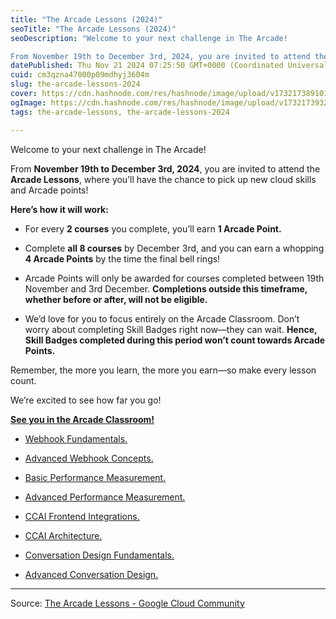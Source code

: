```yaml
---
title: "The Arcade Lessons (2024)"
seoTitle: "The Arcade Lessons (2024)"
seoDescription: "Welcome to your next challenge in The Arcade!

From November 19th to December 3rd, 2024, you are invited to attend the Arcade Lessons, where you’ll have the"
datePublished: Thu Nov 21 2024 07:25:50 GMT+0000 (Coordinated Universal Time)
cuid: cm3qzna47000p09mdhyj3604m
slug: the-arcade-lessons-2024
cover: https://cdn.hashnode.com/res/hashnode/image/upload/v1732173891018/a3c929aa-169a-414f-8eab-a31ba7efc164.png
ogImage: https://cdn.hashnode.com/res/hashnode/image/upload/v1732173932370/3d9ff0dd-0058-4881-94c7-dda180b74465.png
tags: the-arcade-lessons, the-arcade-lessons-2024

---
```


Welcome to your next challenge in The Arcade!  
  
From **November 19th to December 3rd, 2024**, you are invited to attend the **Arcade Lessons**, where you’ll have the chance to pick up new cloud skills and Arcade points!  

**Here’s how it will work:** 

* For every **2 courses** you complete, you’ll earn **1 Arcade Point.**
    
* Complete **all 8 courses** by December 3rd, and you can earn a whopping **4 Arcade Points** by the time the final bell rings!
    
* Arcade Points will only be awarded for courses completed between 19th November and 3rd December. **Completions outside this timeframe, whether before or after, will not be eligible.**
    
* We’d love for you to focus entirely on the Arcade Classroom. Don’t worry about completing Skill Badges right now—they can wait. **Hence, Skill Badges completed during this period won’t count towards Arcade Points.**
    

Remember, the more you learn, the more you earn—so make every lesson count.

We’re excited to see how far you go!

[**See you in the Arcade Classroom!**](https://go.cloudskillsboost.google/arcade?utm_source=gcc&utm_medium=post&utm_campaign=arcade-nov24-the-arcade-lessons)

* [Webhook Fundamentals.](https://www.cloudskillsboost.google/paths/371/course_templates/1107?utm_source=qwiklabs&utm_medium=lp&utm_campaign=arcade24)
    
* [Advanced Webhook Concepts.](https://www.cloudskillsboost.google/paths/371/course_templates/1098?utm_source=qwiklabs&utm_medium=lp&utm_campaign=arcade24)
    
* [Basic Performance Measurement.](https://www.cloudskillsboost.google/paths/371/course_templates/1121?utm_source=qwiklabs&utm_medium=lp&utm_campaign=arcade24)
    
* [Advanced Performance Measurement.](https://www.cloudskillsboost.google/paths/371/course_templates/1099?utm_source=qwiklabs&utm_medium=lp&utm_campaign=arcade24)
    
* [CCAI Frontend Integrations.](https://www.cloudskillsboost.google/paths/371/course_templates/1013?utm_source=qwiklabs&utm_medium=lp&utm_campaign=arcade24)
    
* [CCAI Architecture.](https://www.cloudskillsboost.google/paths/371/course_templates/1002?utm_source=qwiklabs&utm_medium=lp&utm_campaign=arcade24)
    
* [Conversation Design Fundamentals.](https://www.cloudskillsboost.google/paths/371/course_templates/1070?utm_source=qwiklabs&utm_medium=lp&utm_campaign=arcade24)
    
* [Advanced Conversation Design.](https://www.cloudskillsboost.google/paths/371/course_templates/1106?utm_source=qwiklabs&utm_medium=lp&utm_campaign=arcade24)
    

---

Source: [The Arcade Lessons - Google Cloud Community](https://www.googlecloudcommunity.com/gc/Learning-Forums/The-Arcade-Lessons/m-p/834888#M40066)